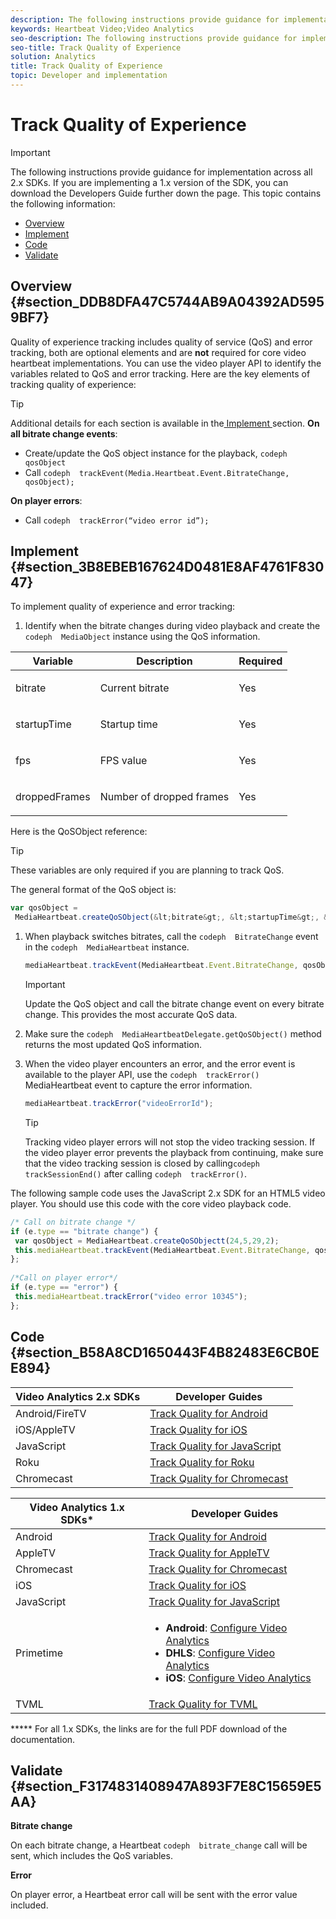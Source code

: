 ```yaml
---
description: The following instructions provide guidance for implementation across all 2.x SDKs.
keywords: Heartbeat Video;Video Analytics
seo-description: The following instructions provide guidance for implementation across all 2.x SDKs.
seo-title: Track Quality of Experience
solution: Analytics
title: Track Quality of Experience
topic: Developer and implementation
---
```


# Track Quality of Experience

>[!IMPORTANT]
>
>The following instructions provide guidance for implementation across all 2.x SDKs. If you are implementing a 1.x version of the SDK, you can download the Developers Guide further down the page.
This topic contains the following information:


* [ Overview ](c_vhl_track-quality-exp.md#concept_4A6D824092EA4D76B206CFD01DB33ACD/section_DDB8DFA47C5744AB9A04392AD5959BF7)
* [ Implement ](c_vhl_track-quality-exp.md#concept_4A6D824092EA4D76B206CFD01DB33ACD/section_3B8EBEB167624D0481E8AF4761F83047)
* [ Code ](c_vhl_track-quality-exp.md#concept_4A6D824092EA4D76B206CFD01DB33ACD/section_B58A8CD1650443F4B82483E6CB0EE894)
* [ Validate ](c_vhl_track-quality-exp.md#concept_4A6D824092EA4D76B206CFD01DB33ACD/section_F3174831408947A893F7E8C15659E5AA)

## Overview {#section_DDB8DFA47C5744AB9A04392AD5959BF7}

Quality of experience tracking includes quality of service (QoS) and error tracking, both are optional elements and are **not** required for core video heartbeat implementations. You can use the video player API to identify the variables related to QoS and error tracking. Here are the key elements of tracking quality of experience:

>[!TIP]
>
>Additional details for each section is available in the[ Implement ](c_vhl_track-quality-exp.md#concept_4A6D824092EA4D76B206CFD01DB33ACD/section_3B8EBEB167624D0481E8AF4761F83047) section.
**On all bitrate change events**:


* Create/update the QoS object instance for the playback, `codeph  qosObject`
* Call `codeph  trackEvent(Media.Heartbeat.Event.BitrateChange, qosObject);`

**On player errors**:


* Call `codeph  trackError(“video error id”);`

## Implement {#section_3B8EBEB167624D0481E8AF4761F83047}

To implement quality of experience and error tracking:


1. Identify when the bitrate changes during video playback and create the `codeph  MediaObject` instance using the QoS information.
<table id="table_36BA07D7614C409F8AA3D68DA04A2231"> 
 <tgroup cols="3"> 
  <colspec colnum="1" colname="col1" colwidth="*" /> 
  <colspec colnum="2" colname="col2" colwidth="*" /> 
  <colspec colnum="3" colname="col3" colwidth="*" align="center" /> 
  <thead> 
   <tr> 
    <th colname="col1" class="entry"> Variable </th> 
    <th colname="col2" class="entry"> Description </th> 
    <th colname="col3" class="entry"> Required </th> 
   </tr> 
  </thead> 
  <tbody> 
   <tr> 
    <td colname="col1"> <p> <span class="codeph"> bitrate </span> </p> </td> 
    <td colname="col2"> <p>Current bitrate</p> </td> 
    <td colname="col3"> <p>Yes</p> </td> 
   </tr> 
   <tr> 
    <td colname="col1"> <p> <span class="codeph"> startupTime </span></p> </td> 
    <td colname="col2"> <p>Startup time</p> </td> 
    <td colname="col3"> <p>Yes</p> </td> 
   </tr> 
   <tr> 
    <td colname="col1"> <p> <span class="codeph"> fps </span></p> </td> 
    <td colname="col2"> <p>FPS value</p> </td> 
    <td colname="col3"> <p>Yes</p> </td> 
   </tr> 
   <tr> 
    <td colname="col1"> <p> <span class="codeph"> droppedFrames </span></p> </td> 
    <td colname="col2"> <p>Number of dropped frames</p> </td> 
    <td colname="col3"> <p>Yes</p> </td> 
   </tr> 
  </tbody> 
 </tgroup> 
</table>

   Here is the QoSObject reference:
   >[!TIP]
   >
   >These variables are only required if you are planning to track QoS.
   
   The general format of the QoS object is:
   ```js
   var qosObject = 
    MediaHeartbeat.createQoSObject(&lt;bitrate&gt;, &lt;startupTime&gt;, &lt;fps&gt;, &lt;droppedFrames&gt;);
   ```
   
   
1. When playback switches bitrates, call the `codeph  BitrateChange` event in the `codeph  MediaHeartbeat` instance.
   
   ```js
   mediaHeartbeat.trackEvent(MediaHeartbeat.Event.BitrateChange, qosObject);
   ```
   >[!IMPORTANT]
   >
   >Update the QoS object and call the bitrate change event on every bitrate change. This provides the most accurate QoS data.
   
   
1. Make sure the `codeph  MediaHeartbeatDelegate.getQoSObject()` method returns the most updated QoS information.
1. When the video player encounters an error, and the error event is available to the player API, use the `codeph  trackError()` MediaHeartbeat event to capture the error information.
   
   ```js
   mediaHeartbeat.trackError("videoErrorId");
   ```
   
   >[!TIP]
   >
   >Tracking video player errors will not stop the video tracking session. If the video player error prevents the playback from continuing, make sure that the video tracking session is closed by calling`codeph  trackSessionEnd()` after calling `codeph  trackError()`.
   

The following sample code uses the JavaScript 2.x SDK for an HTML5 video player. You should use this code with the core video playback code.
```js
/* Call on bitrate change */ 
if (e.type == "bitrate change") { 
 var qosObject = MediaHeartbeat.createQoSObjectt(24,5,29,2); 
 this.mediaHeartbeat.trackEvent(MediaHeartbeat.Event.BitrateChange, qosObject); 
}; 
 
/*Call on player error*/ 
if (e.type == "error") { 
 this.mediaHeartbeat.trackError("video error 10345"); 
}; 

```

## Code {#section_B58A8CD1650443F4B82483E6CB0EE894}

<table id="table_1FC1BC9FE48C4B8699B84EE4138315D5"> 
 <tgroup cols="3" rowsep="1"> 
  <colspec colnum="1" colname="col1" colwidth="1.00*" /> 
  <colspec colnum="2" colname="col2" colwidth="1.62*" /> 
  <colspec colname="col3" colnum="3" colwidth="4.78*" /> 
  <thead> 
   <tr> 
    <th namest="col1" nameend="col2" class="entry"> Video Analytics 2.x SDKs </th> 
    <th colname="col3" class="entry"> Developer Guides </th> 
   </tr> 
  </thead> 
  <tbody> 
   <tr> 
    <td namest="col1" nameend="col2"> Android/FireTV </td> 
    <td colname="col3"> <a href="https://marketing.adobe.com/resources/help/en_US/sc/appmeasurement/hbvideo/android_2.0/t_vhl_track-bitrate-changes_android.html" format="html" scope="external"> Track Quality for Android </a> </td> 
   </tr> 
   <tr> 
    <td namest="col1" nameend="col2"> iOS/AppleTV </td> 
    <td colname="col3"> <a href="https://marketing.adobe.com/resources/help/en_US/sc/appmeasurement/hbvideo/ios_2.0/t_vhl_track-bitrate-changes_ios.html" format="html" scope="external"> Track Quality for iOS </a> </td> 
   </tr> 
   <tr> 
    <td namest="col1" nameend="col2"> JavaScript </td> 
    <td colname="col3"> <a href="https://marketing.adobe.com/resources/help/en_US/sc/appmeasurement/hbvideo/js_2.0/t_vhl_track-bitrate-changes_js.html" format="html" scope="external"> Track Quality for JavaScript </a> </td> 
   </tr> 
   <tr> 
    <td namest="col1" nameend="col2"> Roku </td> 
    <td colname="col3"> <a href="https://marketing.adobe.com/resources/help/en_US/sc/appmeasurement/hbvideo/roku/c_vhl_conf-med-hrbts.html" format="html" scope="external"> Track Quality for Roku </a> </td> 
   </tr> 
   <tr> 
    <td namest="col1" nameend="col2"> Chromecast </td> 
    <td colname="col3"> <a href="https://marketing.adobe.com/resources/help/en_US/sc/appmeasurement/hbvideo/chromecast/c_vhl_conf-med-hrbts-chromecast.html" format="html" scope="external"> Track Quality for Chromecast </a> </td> 
   </tr> 
  </tbody> 
 </tgroup> 
</table>

<table id="table_DCD074D23E704CA79BC3734D1CF59A5B"> 
 <tgroup cols="3"> 
  <colspec colnum="1" colname="col1" colwidth="1.00*" /> 
  <colspec colnum="2" colname="col2" colwidth="1.55*" /> 
  <colspec colname="col3" colnum="3" colwidth="4.74*" /> 
  <thead> 
   <tr> 
    <th namest="col1" nameend="col2" class="entry"> Video Analytics 1.x SDKs* </th> 
    <th colname="col3" class="entry"> Developer Guides </th> 
   </tr> 
  </thead> 
  <tbody> 
   <tr> 
    <td namest="col1" nameend="col2"> Android </td> 
    <td colname="col3"> <a href="vhl-dev-guide-v15_android.pdf" format="pdf" scope="peer"> Track Quality for Android </a> </td> 
   </tr> 
   <tr> 
    <td namest="col1" nameend="col2"> AppleTV </td> 
    <td colname="col3"> <a href="vhl-dev-guide-v1x_appletv.pdf" format="pdf" scope="peer"> Track Quality for AppleTV </a> </td> 
   </tr> 
   <tr> 
    <td namest="col1" nameend="col2"> Chromecast </td> 
    <td colname="col3"> <a href="chromecast_1.x_sdk.pdf" format="pdf" scope="peer"> Track Quality for Chromecast </a> </td> 
   </tr> 
   <tr> 
    <td namest="col1" nameend="col2"> iOS </td> 
    <td colname="col3"> <a href="vhl-dev-guide-v15_ios.pdf" format="pdf" scope="peer"> Track Quality for iOS </a> </td> 
   </tr> 
   <tr> 
    <td namest="col1" nameend="col2"> JavaScript </td> 
    <td colname="col3"> <a href="vhl-dev-guide-v15_js.pdf" format="pdf" scope="peer"> Track Quality for JavaScript </a> </td> 
   </tr> 
   <tr> 
    <td namest="col1" nameend="col2"> Primetime </td> 
    <td colname="col3"> 
     <ul id="ul_AE4FACC564D84FAF8BF241912B5D7761"> 
      <li id="li_372AFC4170B546E9867C160DBAAC0A5E"> <b>Android</b>: <a href="http://help.adobe.com/en_US/primetime/psdk/android/1.4/index.html#PSDKs-task-Initialize_and_configure_video_analytics_" format="html" scope="external"> Configure Video Analytics </a></li> 
      <li id="li_224523B07B224A5099F18F06B0D14C87"> <b>DHLS</b>: <a href="http://help.adobe.com/en_US/primetime/psdk/dhls/index.html#PSDKs-task-Initialize_and_configure_video_analytics_ " format="html" scope="external"> Configure Video Analytics </a></li> 
      <li id="li_C6A942B9468E45F0A9B1FA7CEF667BAF"> <b>iOS</b>: <a href="http://help.adobe.com/en_US/primetime/psdk/ios/1.4/index.html#PSDKs-task-Initialize_and_configure_video_analytics_" format="html" scope="external"> Configure Video Analytics </a></li> 
     </ul> </td> 
   </tr> 
   <tr> 
    <td namest="col1" nameend="col2"> TVML </td> 
    <td colname="col3"> <a href="vhl_tvml.pdf" format="pdf" scope="peer"> Track Quality for TVML </a> </td> 
   </tr> 
  </tbody> 
 </tgroup> 
</table>

***** For all 1.x SDKs, the links are for the full PDF download of the documentation.

## Validate {#section_F3174831408947A893F7E8C15659E5AA}

**Bitrate change**

On each bitrate change, a Heartbeat `codeph  bitrate_change` call will be sent, which includes the QoS variables.

**Error**

On player error, a Heartbeat error call will be sent with the error value included.

